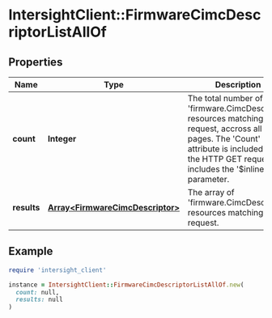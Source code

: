 # IntersightClient::FirmwareCimcDescriptorListAllOf

## Properties

| Name | Type | Description | Notes |
| ---- | ---- | ----------- | ----- |
| **count** | **Integer** | The total number of &#39;firmware.CimcDescriptor&#39; resources matching the request, accross all pages. The &#39;Count&#39; attribute is included when the HTTP GET request includes the &#39;$inlinecount&#39; parameter. | [optional] |
| **results** | [**Array&lt;FirmwareCimcDescriptor&gt;**](FirmwareCimcDescriptor.md) | The array of &#39;firmware.CimcDescriptor&#39; resources matching the request. | [optional] |

## Example

```ruby
require 'intersight_client'

instance = IntersightClient::FirmwareCimcDescriptorListAllOf.new(
  count: null,
  results: null
)
```

